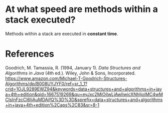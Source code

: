  # At what speed are methods within a stack executed?

 Methods within a stack are executed in **constant time**.


# References
Goodrich, M. Tamassia, R. (1994, January 1). *Data Structures and Algorithms in Java* (4th ed.). Wiley, John & Sons, Incorporated. <https://www.amazon.com/Michael-T-Goodrich-Structures-Algorithms/dp/B008UYJYF0/ref=sr_1_1?crid=1OJL9289EWZ94&keywords=data+structures+and+algorithms+in+java+4th+edition&qid=1667519269&qu=eyJxc2MiOiIwLjAwIiwicXNhIjoiMC4wMCIsInFzcCI6IjAuMDAifQ%3D%3D&sprefix=data+structures+and+algorithms+in+java+4th+edition%2Caps%2C83&sr=8-1>
